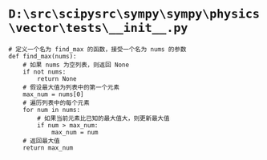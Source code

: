 # `D:\src\scipysrc\sympy\sympy\physics\vector\tests\__init__.py`

```
# 定义一个名为 find_max 的函数，接受一个名为 nums 的参数
def find_max(nums):
    # 如果 nums 为空列表，则返回 None
    if not nums:
        return None
    # 假设最大值为列表中的第一个元素
    max_num = nums[0]
    # 遍历列表中的每个元素
    for num in nums:
        # 如果当前元素比已知的最大值大，则更新最大值
        if num > max_num:
            max_num = num
    # 返回最大值
    return max_num
```